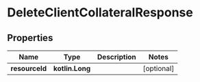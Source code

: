
# DeleteClientCollateralResponse

## Properties
| Name | Type | Description | Notes |
| ------------ | ------------- | ------------- | ------------- |
| **resourceId** | **kotlin.Long** |  |  [optional] |



